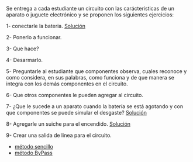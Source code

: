 Se entrega a cada estudiante un circuito con las carácteristicas de un aparato o juguete electrónico y se proponen los siguientes ejercicios:

1- conectarle la bateria. [Solución](solucion001.md) 

2- Ponerlo a funcionar.

3- Que hace?

4- Desarmarlo. 

5- Preguntarle al estudiante que componentes observa, cuales reconoce y como considera, en sus palabras, como funciona y     de que manera se integra con los demás componentes en el circuito.

6- Que otros componentes le pueden agregar al circuito.

7- ¿Que le sucede a un aparato cuando la batería se está agotando y con que componentes se puede simular el desgaste? [Solución](solucion700.md)

8- Agregarle un suiche para el encendido. [Solución](solucion800.md)

9- Crear una salida de linea para el circuito. 
* [método sencillo](solucion900.md) 
* [método ByPass](solucion901.md) 


